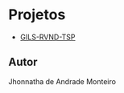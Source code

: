 # Projetos

* [GILS-RVND-TSP](https://github.com/JhonnathaMonteiro/ppgi-mestrado-p2/tree/master/GILS-RVND-TSP)

## Autor

Jhonnatha de Andrade Monteiro